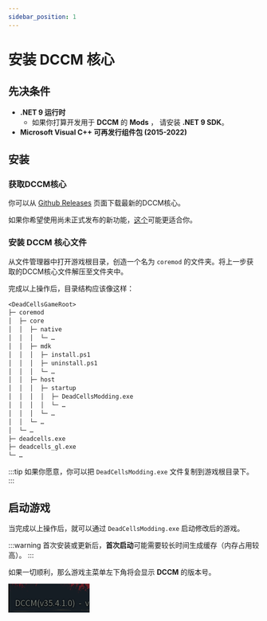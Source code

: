 ```yaml
---
sidebar_position: 1
---
```


# 安装 DCCM 核心

## 先决条件

- **.NET 9 运行时**
  - 如果你打算开发用于 **DCCM** 的 **Mods** ， 请安装 **.NET 9 SDK**。
- **Microsoft Visual C++ 可再发行组件包 (2015-2022)**

## 安装

### 获取DCCM核心

你可以从 [Github Releases](https://github.com/dead-cells-core-modding/core/releases/latest) 页面下载最新的DCCM核心。

如果你希望使用尚未正式发布的新功能，[这个](https://nightly.link/dead-cells-core-modding/core/workflows/build/dev)可能更适合你。

### 安装 DCCM 核心文件

从文件管理器中打开游戏根目录，创造一个名为 `coremod` 的文件夹。将上一步获取的DCCM核心文件解压至文件夹中。

完成以上操作后，目录结构应该像这样：

```txt
<DeadCellsGameRoot>
├─ coremod
│  ├─ core
│  │  ├─ native
│  │  │  └─ …
│  │  ├─ mdk
│  │  │  ├─ install.ps1
│  │  │  ├─ uninstall.ps1
│  │  │  └─ …
│  │  ├─ host
│  │  │  ├─ startup
│  │  │  │  ├─ DeadCellsModding.exe
│  │  │  │  └─ …
│  │  │  └─ …
│  │  └─ …
│  └─ …
├─ deadcells.exe
├─ deadcells_gl.exe
└─ …
```

:::tip
如果你愿意，你可以把 `DeadCellsModding.exe` 文件复制到游戏根目录下。
:::

## 启动游戏

当完成以上操作后，就可以通过 `DeadCellsModding.exe` 启动修改后的游戏。

:::warning
首次安装或更新后，**首次启动**可能需要较长时间生成缓存（内存占用较高）。
:::

如果一切顺利，那么游戏主菜单左下角将会显示 **DCCM** 的版本号。

![DCCM](img/{D0E4CA71-3773-4DED-9C08-A8ABF9B6E9D9}.png)
